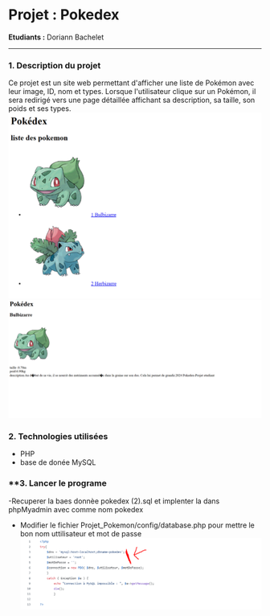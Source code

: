 # **Projet : Pokedex**

**Etudiants :** Doriann Bachelet

---

### **1. Description du projet**
Ce projet est un site web  permettant d'afficher une liste de Pokémon avec leur image, ID, nom et types. 
Lorsque l'utilisateur clique sur un Pokémon, il sera redirigé vers une page détaillée affichant sa description, sa taille, son poids et ses types.
<img src="./gitimg/presentation1.PNG">
<img src="./gitimg/presentation2.PNG">

### **2. Technologies utilisées**

- PHP
-  base de donée MySQL
### **3. Lancer le programe
-Recuperer la baes donnèe pokedex (2).sql et implenter la dans phpMyadmin avec comme nom pokedex
- Modifier le fichier Projet_Pokemon/config/database.php pour mettre le bon nom uttilisateur et mot de passe
  <img src="./gitimg/lancer.png">
